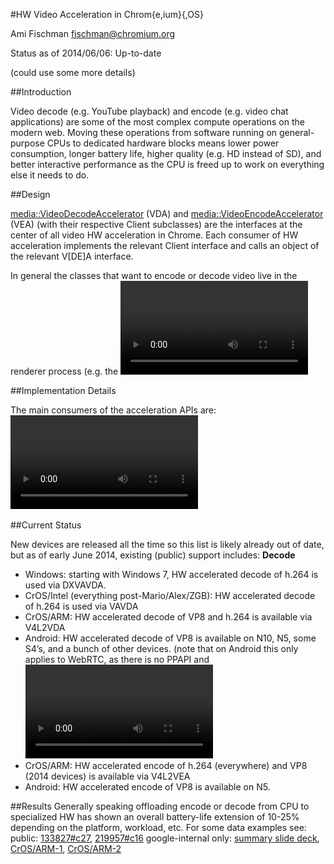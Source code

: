 #HW Video Acceleration in Chrom{e,ium}{,OS}

Ami Fischman <fischman@chromium.org>

Status as of 2014/06/06: Up-to-date

(could use some more details)

##Introduction

Video decode (e.g. YouTube playback) and encode (e.g. video chat applications) are some of the most complex compute operations on the modern web.  Moving these operations from software running on general-purpose CPUs to dedicated hardware blocks means lower power consumption, longer battery life, higher quality (e.g. HD instead of SD), and better interactive performance as the CPU is freed up to work on everything else it needs to do. 

##Design

[media::VideoDecodeAccelerator](https://code.google.com/p/chromium/codesearch#chromium/src/media/video/video_decode_accelerator.h&q=media::VideoDecodeAccelerator&sq=package:chromium&ct=rc&cd=1&l=21&dr=Ss) (VDA) and [media::VideoEncodeAccelerator](https://code.google.com/p/chromium/codesearch#chromium/src/media/video/video_encode_accelerator.h&l=23) (VEA) (with their respective Client subclasses) are the interfaces at the center of all video HW acceleration in Chrome.  Each consumer of HW acceleration implements the relevant Client interface and calls an object of the relevant V[DE]A interface.

In general the classes that want to encode or decode video live in the renderer process (e.g. the <video> player, or WebRTC’s video encoders & decoders) and the HW being utilized is not accessible from within the renderer process, so [IPC](https://code.google.com/p/chromium/codesearch#chromium/src/content/common/gpu/gpu_messages.h&q=f:messages%5C.h%20acceleratedvideo&sq=package:chromium&type=cs&l=712) is used to bridge the renderer<->GPU process gap.

##Implementation Details

The main consumers of the acceleration APIs are: <video> pipeline (what plays media on the web), WebRTC (enabling plugin-free real-time video chat on the web), and Pepper API (offering HW acceleration to pepper plugins such as Adobe Flash).
The implementations of the acceleration APIs are specific to the OS (and sometimes HW platform) due to radically different options offered by the OS and drivers/HW present.
![hwvideo](../hwvideo.png)
(not pictured: obsolete OpenMAX-IL-based [OVDA](https://code.google.com/p/chromium/issues/detail?id=223194), and never-launched [MacVDA](https://code.google.com/p/chromium/issues/detail?id=133828)).

##Current Status

New devices are released all the time so this list is likely already out of date, but as of early June 2014, existing (public) support includes:
**Decode**
- Windows: starting with Windows 7, HW accelerated decode of h.264 is used via DXVAVDA.
- CrOS/Intel (everything post-Mario/Alex/ZGB): HW accelerated decode of h.264 is used via VAVDA
- CrOS/ARM: HW accelerated decode of VP8 and h.264 is available via V4L2VDA
- Android: HW accelerated decode of VP8 is available on N10, N5, some S4’s, and a bunch of other devices.  (note that on Android this only applies to WebRTC, as there is no PPAPI and <video> uses the platform’s player)
**Encode**
- CrOS/ARM: HW accelerated encode of h.264 (everywhere) and VP8 (2014 devices) is available via V4L2VEA
- Android: HW accelerated encode of VP8 is available on N5.

##Results
Generally speaking offloading encode or decode from CPU to specialized HW has shown an overall battery-life extension of 10-25% depending on the platform, workload, etc.  For some data examples see:
public:  [133827#c27](http://crbug.com/133827#c27), [219957#c16](https://code.google.com/p/chromium/issues/detail?id=219957#c16)
google-internal only: [summary slide deck](http://docs/presentation/d/1lhWy_gsAhDtnB5l3i2ND2rWhHgmgtV394WoVzlqevAE/edit#slide=id.g1c7d5a5cf_023), [CrOS/ARM-1](https://docs.google.com/a/google.com/spreadsheets/d/1tdAEvCVPKH6280EArYPHaE10HA0iFP0aypJGy4n26LM/edit#gid=0), [CrOS/ARM-2](http://docs/document/d/1fty8UzlwN0SzJlURfNbPysYZ1sj4VFaDpF0MV95HbNE/edit#)



